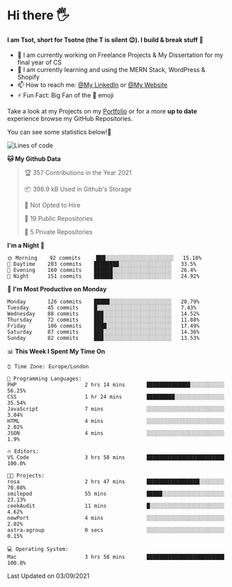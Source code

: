 # Hi there :raised_hand_with_fingers_splayed:
#### I am Tsot, short for Tsotne (the T is silent :wink:). I build & break stuff :space_invader:
- :telescope: I am currently working on Freelance Projects & My Dissertation for my final year of CS
- :seedling: I am currently learning and using the MERN Stack, WordPress & Shopify
- :mailbox: How to reach me: [@My LinkedIn](https://www.linkedin.com/in/tsotne-gvadzabia/) or [@My Website](https://tsotnegvadzabia.me/contact)
- :zap: Fun Fact: Big Fan of the :space_invader: emoji

Take a look at my Projects on my [Portfolio](https://tsotne.co.uk/) or for a more **up to date** experience browse my GitHub Repositories.

You can see some statistics below!:space_invader:
<!--START_SECTION:waka-->
![Lines of code](https://img.shields.io/badge/From%20Hello%20World%20I%27ve%20Written-3.5%20million%20lines%20of%20code-blue)

**🐱 My Github Data** 

> 🏆 357 Contributions in the Year 2021
 > 
> 📦 398.9 kB Used in Github's Storage 
 > 
> 🚫 Not Opted to Hire
 > 
> 📜 19 Public Repositories 
 > 
> 🔑 5 Private Repositories  
 > 
**I'm a Night 🦉** 

```text
🌞 Morning    92 commits     ███░░░░░░░░░░░░░░░░░░░░░░   15.18% 
🌆 Daytime    203 commits    ████████░░░░░░░░░░░░░░░░░   33.5% 
🌃 Evening    160 commits    ██████░░░░░░░░░░░░░░░░░░░   26.4% 
🌙 Night      151 commits    ██████░░░░░░░░░░░░░░░░░░░   24.92%

```
📅 **I'm Most Productive on Monday** 

```text
Monday       126 commits    █████░░░░░░░░░░░░░░░░░░░░   20.79% 
Tuesday      45 commits     █░░░░░░░░░░░░░░░░░░░░░░░░   7.43% 
Wednesday    88 commits     ███░░░░░░░░░░░░░░░░░░░░░░   14.52% 
Thursday     72 commits     ███░░░░░░░░░░░░░░░░░░░░░░   11.88% 
Friday       106 commits    ████░░░░░░░░░░░░░░░░░░░░░   17.49% 
Saturday     87 commits     ███░░░░░░░░░░░░░░░░░░░░░░   14.36% 
Sunday       82 commits     ███░░░░░░░░░░░░░░░░░░░░░░   13.53%

```


📊 **This Week I Spent My Time On** 

```text
⌚︎ Time Zone: Europe/London

💬 Programming Languages: 
PHP                      2 hrs 14 mins       ██████████████░░░░░░░░░░░   56.25% 
CSS                      1 hr 24 mins        █████████░░░░░░░░░░░░░░░░   35.54% 
JavaScript               7 mins              ░░░░░░░░░░░░░░░░░░░░░░░░░   3.04% 
HTML                     4 mins              ░░░░░░░░░░░░░░░░░░░░░░░░░   2.02% 
JSON                     4 mins              ░░░░░░░░░░░░░░░░░░░░░░░░░   1.9%

🔥 Editors: 
VS Code                  3 hrs 58 mins       █████████████████████████   100.0%

🐱‍💻 Projects: 
rosa                     2 hrs 47 mins       █████████████████░░░░░░░░   70.08% 
smilepod                 55 mins             █████░░░░░░░░░░░░░░░░░░░░   23.13% 
ceekAudit                11 mins             █░░░░░░░░░░░░░░░░░░░░░░░░   4.62% 
newPort                  4 mins              ░░░░░░░░░░░░░░░░░░░░░░░░░   2.02% 
astra-agroup             0 secs              ░░░░░░░░░░░░░░░░░░░░░░░░░   0.15%

💻 Operating System: 
Mac                      3 hrs 58 mins       █████████████████████████   100.0%

```


 Last Updated on 03/09/2021
<!--END_SECTION:waka-->

